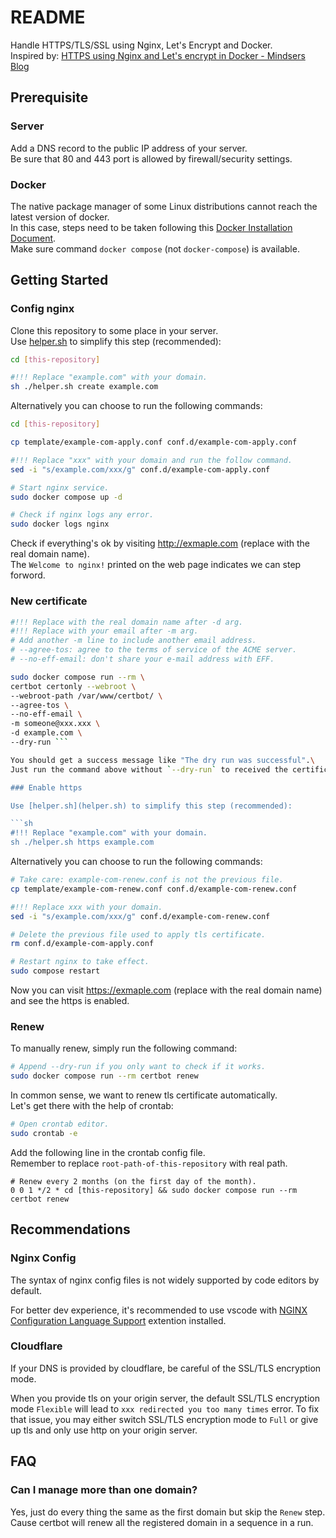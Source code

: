 # README

Handle HTTPS/TLS/SSL using Nginx, Let's Encrypt and Docker.\
Inspired by:
[HTTPS using Nginx and Let's encrypt in Docker - Mindsers Blog](https://mindsers.blog/post/https-using-nginx-certbot-docker/)

## Prerequisite

### Server

Add a DNS record to the public IP address of your server.\
Be sure that 80 and 443 port is allowed by firewall/security settings.

### Docker

The native package manager of some Linux distributions cannot reach the latest version of docker.\
In this case, steps need to be taken following this [Docker Installation Document](https://docs.docker.com/engine/install/).\
Make sure command `docker compose` (not `docker-compose`)  is available.

## Getting Started

### Config nginx

Clone this repository to some place in your server.\
Use [helper.sh](helper.sh) to simplify this step (recommended):

```sh
cd [this-repository]

#!!! Replace "example.com" with your domain.
sh ./helper.sh create example.com
```

Alternatively you can choose to run the following commands:

```sh
cd [this-repository]

cp template/example-com-apply.conf conf.d/example-com-apply.conf

#!!! Replace "xxx" with your domain and run the follow command.
sed -i "s/example.com/xxx/g" conf.d/example-com-apply.conf

# Start nginx service.
sudo docker compose up -d

# Check if nginx logs any error.
sudo docker logs nginx
```

Check if everything's ok by visiting <http://exmaple.com> (replace with the real domain name).\
The `Welcome to nginx!` printed on the web page indicates we can step forword.

### New certificate

```sh
#!!! Replace with the real domain name after -d arg.
#!!! Replace with your email after -m arg.
# Add another -m line to include another email address.
# --agree-tos: agree to the terms of service of the ACME server.
# --no-eff-email: don't share your e-mail address with EFF.

sudo docker compose run --rm \
certbot certonly --webroot \
--webroot-path /var/www/certbot/ \
--agree-tos \
--no-eff-email \
-m someone@xxx.xxx \
-d example.com \
--dry-run ```

You should get a success message like "The dry run was successful".\
Just run the command above without `--dry-run` to received the certificates issued by Let's Encrypt.

### Enable https

Use [helper.sh](helper.sh) to simplify this step (recommended):

```sh
#!!! Replace "example.com" with your domain.
sh ./helper.sh https example.com
```

Alternatively you can choose to run the following commands:

```sh
# Take care: example-com-renew.conf is not the previous file.
cp template/example-com-renew.conf conf.d/example-com-renew.conf

#!!! Replace xxx with your domain.
sed -i "s/example.com/xxx/g" conf.d/example-com-renew.conf

# Delete the previous file used to apply tls certificate.
rm conf.d/example-com-apply.conf

# Restart nginx to take effect.
sudo compose restart
```

Now you can visit <https://exmaple.com> (replace with the real domain name) and see the https is enabled.

### Renew

To manually renew, simply run the following command:

```sh
# Append --dry-run if you only want to check if it works.
sudo docker compose run --rm certbot renew
```

In common sense, we want to renew tls certificate automatically.\
Let's get there with the help of crontab:

```sh
# Open crontab editor.
sudo crontab -e
```

Add the following line in the crontab config file.\
Remember to replace `root-path-of-this-repository` with real path.

```crontab
# Renew every 2 months (on the first day of the month).
0 0 1 */2 * cd [this-repository] && sudo docker compose run --rm certbot renew
```

## Recommendations

### Nginx Config

The syntax of nginx config files is not widely supported by code editors by default.

For better dev experience, it's recommended to use vscode with
[NGINX Configuration Language Support](https://marketplace.visualstudio.com/items?itemName=ahmadalli.vscode-nginx-conf) extention installed.

### Cloudflare

If your DNS is provided by cloudflare, be careful of the SSL/TLS encryption mode.

When you provide tls on your origin server,
the default SSL/TLS encryption mode `Flexible` will lead to `xxx redirected you too many times` error.
To fix that issue, you may either switch SSL/TLS encryption mode to `Full`
or give up tls and only use http on your origin server.

## FAQ

### Can I manage more than one domain?

Yes, just do every thing the same as the first domain but skip the `Renew` step.\
Cause certbot will renew all the registered domain in a sequence in a run.
